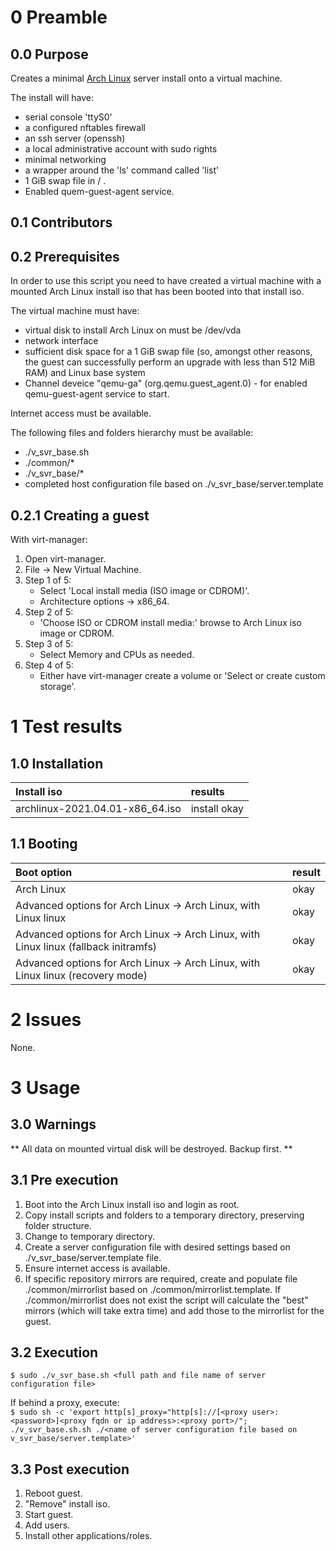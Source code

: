 0 Preamble
==========

0.0 Purpose
-----------

Creates a minimal [Arch Linux](https://archlinux.org) server install onto a virtual machine.

The install will have:

* serial console 'ttyS0'
* a configured nftables firewall
* an ssh server (openssh)
* a local administrative account with sudo rights
* minimal networking
* a wrapper around the 'ls' command called 'list'
* 1 GiB swap file in / .
* Enabled quem-guest-agent service.

0.1 Contributors
----------------

0.2 Prerequisites
-----------------

In order to use this script you need to have created a virtual machine with a mounted Arch Linux install iso that has been booted into that install iso.

The virtual machine must have:

* virtual disk to install Arch Linux on must be /dev/vda
* network interface
* sufficient disk space for a 1 GiB swap file (so, amongst other reasons, the guest can successfully perform an upgrade with less than 512 MiB RAM) and Linux base system
* Channel deveice "qemu-ga" (org.qemu.guest_agent.0) - for enabled qemu-guest-agent service to start.

Internet access must be available.

The following files and folders hierarchy must be available:

* ./v_svr_base.sh
* ./common/*
* ./v_svr_base/*
* completed host configuration file based on ./v_svr_base/server.template

0.2.1 Creating a guest
----------------------

With virt-manager:

1. Open virt-manager.
1. File -> New Virtual Machine.
1. Step 1 of 5:
    * Select 'Local install media (ISO image or CDROM)'.
    * Architecture options -> x86_64.
1. Step 2 of 5:
    * 'Choose ISO or CDROM install media:' browse to Arch Linux iso image or CDROM.
1. Step 3 of 5:
    * Select Memory and CPUs as needed.
1. Step 4 of 5:
    * Either have virt-manager create a volume or 'Select or create custom storage'.


1 Test results
==============

1.0 Installation
----------------

| Install iso | results |
| :---| :--- |
| archlinux-2021.04.01-x86_64.iso | install okay |

1.1 Booting
-----------

| Boot option | result |
| :---| :--- |
| Arch Linux | okay |
| Advanced options for Arch Linux -> Arch Linux, with Linux linux | okay |
| Advanced options for Arch Linux -> Arch Linux, with Linux linux (fallback initramfs) | okay |
| Advanced options for Arch Linux -> Arch Linux, with Linux linux (recovery mode) | okay |

2 Issues
========

None.

3 Usage
=======

3.0 Warnings
------------

** All data on mounted virtual disk will be destroyed. Backup first. **

3.1 Pre execution
-----------------

1. Boot into the Arch Linux install iso and login as root.
2. Copy install scripts and folders to a temporary directory, preserving folder structure.
3. Change to temporary directory.
4. Create a server configuration file with desired settings based on ./v_svr_base/server.template file.
5. Ensure internet access is available.
6. If specific repository mirrors are required, create and populate file ./common/mirrorlist based on ./common/mirrorlist.template. If ./common/mirrorlist does not exist the script will calculate the "best" mirrors (which will take extra time) and add those to the mirrorlist for the guest.

3.2 Execution
-------------

`$ sudo ./v_svr_base.sh <full path and file name of server configuration file>`

If behind a proxy, execute:  
    `$ sudo sh -c 'export http[s]_proxy="http[s]://[<proxy user>:<password>]<proxy fqdn or ip address>:<proxy port>/"; ./v_svr_base.sh.sh ./<name of server configuration file based on v_svr_base/server.template>'`

3.3 Post execution
------------------

1. Reboot guest.
2. "Remove" install iso.
3. Start guest.
3. Add users.
4. Install other applications/roles.
